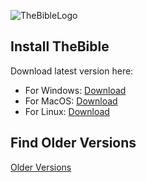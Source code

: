 ![TheBibleLogo](/thebibleicon.png)
## Install TheBible
Download latest version here:
 * For Windows: [Download](https://github.com/saw-jan/thebible-releases/releases/latest/download/)
 * For MacOS: [Download](https://github.com/saw-jan/thebible-releases/releases/latest/download/)
 * For Linux: [Download](https://github.com/saw-jan/thebible-releases/releases/latest/download/)

## Find Older Versions
[Older Versions](https://github.com/saw-jan/thebible-releases/releases/)
